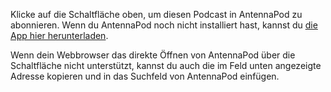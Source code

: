 Klicke auf die Schaltfläche oben, um diesen Podcast in AntennaPod zu abonnieren. Wenn du AntennaPod noch nicht installiert hast, kannst du [die App hier herunterladen](/download).

Wenn dein Webbrowser das direkte Öffnen von AntennaPod über die Schaltfläche nicht unterstützt, kannst du auch die im Feld unten angezeigte Adresse kopieren und in das Suchfeld von AntennaPod einfügen.
